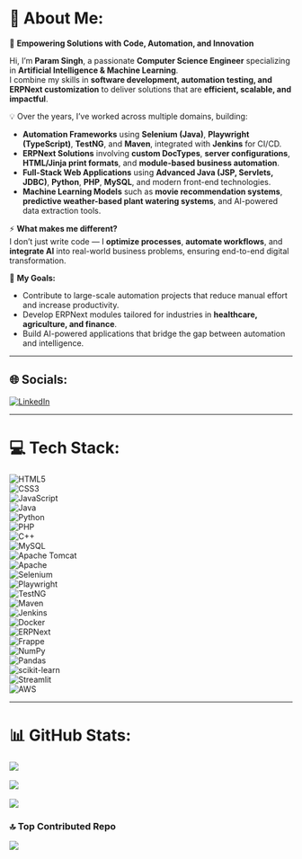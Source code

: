# 💫 About Me:
🌟 **Empowering Solutions with Code, Automation, and Innovation**  

Hi, I’m **Param Singh**, a passionate **Computer Science Engineer** specializing in **Artificial Intelligence & Machine Learning**.  
I combine my skills in **software development, automation testing, and ERPNext customization** to deliver solutions that are **efficient, scalable, and impactful**.  

💡 Over the years, I’ve worked across multiple domains, building:  
- **Automation Frameworks** using **Selenium (Java)**, **Playwright (TypeScript)**, **TestNG**, and **Maven**, integrated with **Jenkins** for CI/CD.  
- **ERPNext Solutions** involving **custom DocTypes**, **server configurations**, **HTML/Jinja print formats**, and **module-based business automation**.  
- **Full-Stack Web Applications** using **Advanced Java (JSP, Servlets, JDBC)**, **Python**, **PHP**, **MySQL**, and modern front-end technologies.  
- **Machine Learning Models** such as **movie recommendation systems**, **predictive weather-based plant watering systems**, and AI-powered data extraction tools.  

⚡ **What makes me different?**  
I don’t just write code — I **optimize processes**, **automate workflows**, and **integrate AI** into real-world business problems, ensuring end-to-end digital transformation.  

🚀 **My Goals:**  
- Contribute to large-scale automation projects that reduce manual effort and increase productivity.  
- Develop ERPNext modules tailored for industries in **healthcare, agriculture, and finance**.  
- Build AI-powered applications that bridge the gap between automation and intelligence.  

---


## 🌐 Socials:
[![LinkedIn](https://img.shields.io/badge/LinkedIn-%230077B5.svg?logo=linkedin&logoColor=white)](https://linkedin.com/in/singhparam27)  

---

# 💻 Tech Stack:
![HTML5](https://img.shields.io/badge/html5-%23E34F26.svg?style=for-the-badge&logo=html5&logoColor=white)  
![CSS3](https://img.shields.io/badge/css3-%231572B6.svg?style=for-the-badge&logo=css3&logoColor=white)  
![JavaScript](https://img.shields.io/badge/javascript-%23323330.svg?style=for-the-badge&logo=javascript&logoColor=%23F7DF1E)  
![Java](https://img.shields.io/badge/java-%23ED8B00.svg?style=for-the-badge&logo=openjdk&logoColor=white)  
![Python](https://img.shields.io/badge/python-%233776AB.svg?style=for-the-badge&logo=python&logoColor=ffdd54)  
![PHP](https://img.shields.io/badge/php-%23777BB4.svg?style=for-the-badge&logo=php&logoColor=white)  
![C++](https://img.shields.io/badge/c++-%2300599C.svg?style=for-the-badge&logo=c%2B%2B&logoColor=white)  
![MySQL](https://img.shields.io/badge/mysql-%234479A1.svg?style=for-the-badge&logo=mysql&logoColor=white)  
![Apache Tomcat](https://img.shields.io/badge/apache%20tomcat-%23F8DC75.svg?style=for-the-badge&logo=apache-tomcat&logoColor=black)  
![Apache](https://img.shields.io/badge/apache-%23D42029.svg?style=for-the-badge&logo=apache&logoColor=white)  
![Selenium](https://img.shields.io/badge/Selenium-%2343B02A.svg?style=for-the-badge&logo=selenium&logoColor=white)  
![Playwright](https://img.shields.io/badge/Playwright-%23007ACC.svg?style=for-the-badge&logo=microsoft-edge&logoColor=white)  
![TestNG](https://img.shields.io/badge/TestNG-%23FF6F00.svg?style=for-the-badge&logo=java&logoColor=white)  
![Maven](https://img.shields.io/badge/Maven-%23C71A36.svg?style=for-the-badge&logo=apache-maven&logoColor=white)  
![Jenkins](https://img.shields.io/badge/Jenkins-%23D24939.svg?style=for-the-badge&logo=jenkins&logoColor=white)  
![Docker](https://img.shields.io/badge/docker-%230db7ed.svg?style=for-the-badge&logo=docker&logoColor=white)  
![ERPNext](https://img.shields.io/badge/ERPNext-%23006A9F.svg?style=for-the-badge&logo=frappe&logoColor=white)  
![Frappe](https://img.shields.io/badge/Frappe-%23005680.svg?style=for-the-badge&logo=frappe&logoColor=white)  
![NumPy](https://img.shields.io/badge/numpy-%23013243.svg?style=for-the-badge&logo=numpy&logoColor=white)  
![Pandas](https://img.shields.io/badge/pandas-%23150458.svg?style=for-the-badge&logo=pandas&logoColor=white)  
![scikit-learn](https://img.shields.io/badge/scikit--learn-%23F7931E.svg?style=for-the-badge&logo=scikit-learn&logoColor=white)  
![Streamlit](https://img.shields.io/badge/Streamlit-%23FE4B4B.svg?style=for-the-badge&logo=streamlit&logoColor=white)  
![AWS](https://img.shields.io/badge/AWS-%23FF9900.svg?style=for-the-badge&logo=amazon-aws&logoColor=white)  

---

# 📊 GitHub Stats:
![](https://github-readme-stats.vercel.app/api?username=ParamSunny&theme=dark&hide_border=false&include_all_commits=false&count_private=false)<br/>  
![](https://github-readme-streak-stats.herokuapp.com/?user=ParamSunny&theme=dark&hide_border=false)<br/>  
![](https://github-readme-stats.vercel.app/api/top-langs/?username=ParamSunny&theme=dark&hide_border=false&include_all_commits=false&count_private=false&layout=compact)  

### 🔝 Top Contributed Repo
![](https://github-contributor-stats.vercel.app/api?username=ParamSunny&limit=5&theme=dark&combine_all_yearly_contributions=true)  

<!-- Proudly created with GPRM ( https://gprm.itsvg.in ) -->
